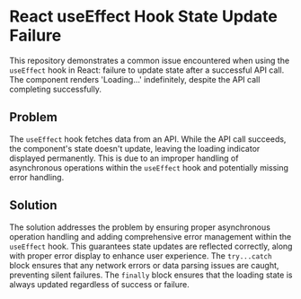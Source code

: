# React useEffect Hook State Update Failure

This repository demonstrates a common issue encountered when using the `useEffect` hook in React: failure to update state after a successful API call. The component renders 'Loading...' indefinitely, despite the API call completing successfully.

## Problem

The `useEffect` hook fetches data from an API.  While the API call succeeds, the component's state doesn't update, leaving the loading indicator displayed permanently.  This is due to an improper handling of asynchronous operations within the `useEffect` hook and potentially missing error handling.

## Solution

The solution addresses the problem by ensuring proper asynchronous operation handling and adding comprehensive error management within the `useEffect` hook.  This guarantees state updates are reflected correctly, along with proper error display to enhance user experience. The `try...catch` block ensures that any network errors or data parsing issues are caught, preventing silent failures. The `finally` block ensures that the loading state is always updated regardless of success or failure. 